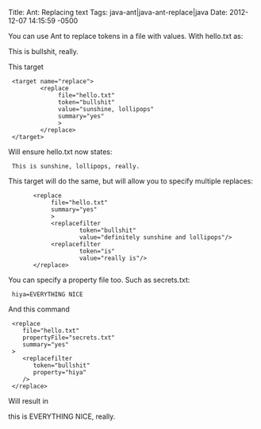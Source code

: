 Title: Ant: Replacing text
Tags: java-ant|java-ant-replace|java
Date: 2012-12-07 14:15:59 -0500 

You can use Ant to replace tokens in a file with values. With hello.txt as:

 This is bullshit, really.

This target

     <target name="replace">
             <replace
                  file="hello.txt"
                  token="bullshit"
                  value="sunshine, lollipops"
                  summary="yes"
                  >
             </replace>
     </target>

Will ensure hello.txt now states:

     This is sunshine, lollipops, really.

This target will do the same, but will allow you to specify multiple replaces:

           <replace
                file="hello.txt"
                summary="yes"
                >
                <replacefilter
                        token="bullshit"
                        value="definitely sunshine and lollipops"/>
                <replacefilter
                        token="is"
                        value="really is"/>
           </replace>

You can specify a property file too. Such as secrets.txt:

     hiya=EVERYTHING NICE

And this command

     <replace
        file="hello.txt"
        propertyFile="secrets.txt"
        summary="yes"
     >
        <replacefilter
           token="bullshit"
           property="hiya"
        />
     </replace>

Will result in

 this is EVERYTHING NICE, really.
